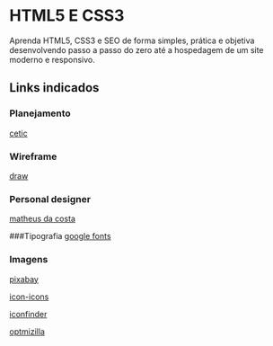 # HTML5 E CSS3
Aprenda HTML5, CSS3 e SEO de forma simples, prática e objetiva desenvolvendo passo a passo do zero até a hospedagem de um site moderno e responsivo.

## Links indicados

### Planejamento
[cetic](https://www.cetic.br/)

### Wireframe
[draw](https:/app.diagrams.net/)

### Personal designer
[matheus da costa](http:/matheusdacosta.art.br/)

###Tipografia
[google fonts](https:/fonts.google.com)

### Imagens
[pixabay](https://pixabay.com/pt/)

[icon-icons](https://icon-icons.com/pt/)

[iconfinder](https://iconfinder.com/)

[optmizilla](https://imagecompressor.com/pt/)
